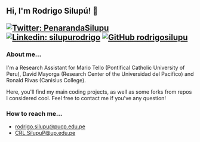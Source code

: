 
<h2> Hi, I'm Rodrigo Silupú! 👋  
 
[![Twitter: PenarandaSilupu](https://img.shields.io/twitter/follow/PenarandaSilupu?style=social)](
https://twitter.com/PenarandaSilupu)
[![Linkedin: silupurodrigo](https://img.shields.io/badge/-silupurodrigo-blue?style=flat-square&logo=Linkedin&logoColor=white&link=https://www.linkedin.com/in/silupurodrigo/)](https://www.linkedin.com/in/silupurodrigo/)
[![GitHub rodrigosilupu](https://img.shields.io/github/followers/rodrigosilupu?label=follow&style=social)](https://github.com/rodrigosilupu)

### About me...
I'm a Research Assistant for Mario Tello (Pontifical Catholic University of Peru), David Mayorga (Research Center of the Universidad del Pacifico) and Ronald Rivas (Canisius College).
 
Here, you'll find my main coding projects, as well as some forks from repos I considered cool. Feel free to contact me if you've any question!
  
### How to reach me...
- rodrigo.silupu@pucp.edu.pe
- CRL.SilupuP@up.edu.pe
